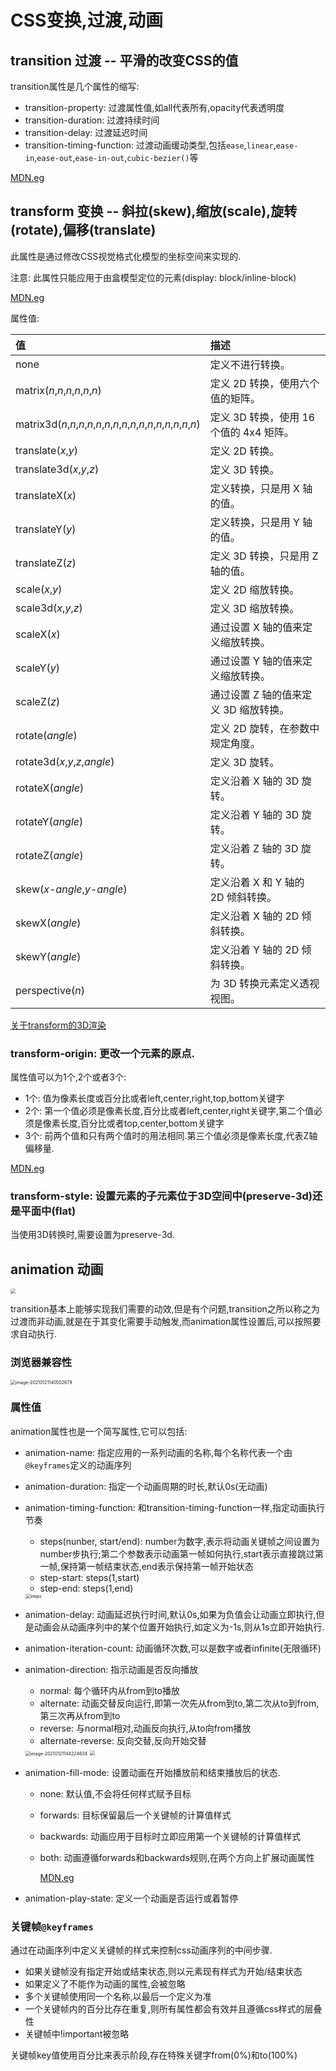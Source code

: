 # CSS变换,过渡,动画

## transition 过渡 -- 平滑的改变CSS的值

transition属性是几个属性的缩写:

* transition-property: 过渡属性值,如all代表所有,opacity代表透明度
* transition-duration: 过渡持续时间
* transition-delay: 过渡延迟时间
* transition-timing-function: 过渡动画缓动类型,包括`ease`,`linear`,`ease-in`,`ease-out`,`ease-in-out`,`cubic-bezier()`等

[MDN.eg](https://developer.mozilla.org/zh-CN/docs/Web/CSS/transition)

## transform 变换 -- 斜拉(skew),缩放(scale),旋转(rotate),偏移(translate)

此属性是通过修改CSS视觉格式化模型的坐标空间来实现的.

注意: 此属性只能应用于由盒模型定位的元素(display: block/inline-block)

[MDN.eg](https://developer.mozilla.org/zh-CN/docs/Web/CSS/transform)

属性值:

| 值                                                           | 描述                                    |
| :----------------------------------------------------------- | :-------------------------------------- |
| none                                                         | 定义不进行转换。                        |
| matrix(*n*,*n*,*n*,*n*,*n*,*n*)                              | 定义 2D 转换，使用六个值的矩阵。        |
| matrix3d(*n*,*n*,*n*,*n*,*n*,*n*,*n*,*n*,*n*,*n*,*n*,*n*,*n*,*n*,*n*,*n*) | 定义 3D 转换，使用 16 个值的 4x4 矩阵。 |
| translate(*x*,*y*)                                           | 定义 2D 转换。                          |
| translate3d(*x*,*y*,*z*)                                     | 定义 3D 转换。                          |
| translateX(*x*)                                              | 定义转换，只是用 X 轴的值。             |
| translateY(*y*)                                              | 定义转换，只是用 Y 轴的值。             |
| translateZ(*z*)                                              | 定义 3D 转换，只是用 Z 轴的值。         |
| scale(*x*,*y*)                                               | 定义 2D 缩放转换。                      |
| scale3d(*x*,*y*,*z*)                                         | 定义 3D 缩放转换。                      |
| scaleX(*x*)                                                  | 通过设置 X 轴的值来定义缩放转换。       |
| scaleY(*y*)                                                  | 通过设置 Y 轴的值来定义缩放转换。       |
| scaleZ(*z*)                                                  | 通过设置 Z 轴的值来定义 3D 缩放转换。   |
| rotate(*angle*)                                              | 定义 2D 旋转，在参数中规定角度。        |
| rotate3d(*x*,*y*,*z*,*angle*)                                | 定义 3D 旋转。                          |
| rotateX(*angle*)                                             | 定义沿着 X 轴的 3D 旋转。               |
| rotateY(*angle*)                                             | 定义沿着 Y 轴的 3D 旋转。               |
| rotateZ(*angle*)                                             | 定义沿着 Z 轴的 3D 旋转。               |
| skew(*x-angle*,*y-angle*)                                    | 定义沿着 X 和 Y 轴的 2D 倾斜转换。      |
| skewX(*angle*)                                               | 定义沿着 X 轴的 2D 倾斜转换。           |
| skewY(*angle*)                                               | 定义沿着 Y 轴的 2D 倾斜转换。           |
| perspective(*n*)                                             | 为 3D 转换元素定义透视视图。            |

[关于transform的3D渲染](https://www.zhangxinxu.com/wordpress/2012/09/css3-3d-transform-perspective-animate-transition/)

### transform-origin: 更改一个元素的原点.

属性值可以为1个,2个或者3个:

* 1个: 值为像素长度或百分比或者left,center,right,top,bottom关键字
* 2个: 第一个值必须是像素长度,百分比或者left,center,right关键字,第二个值必须是像素长度,百分比或者top,center,bottom关键字
* 3个: 前两个值和只有两个值时的用法相同.第三个值必须是像素长度,代表Z轴偏移量.

[MDN.eg](https://developer.mozilla.org/zh-CN/docs/Web/CSS/transform-origin)

### transform-style: 设置元素的子元素位于3D空间中(preserve-3d)还是平面中(flat)

当使用3D转换时,需要设置为preserve-3d.

## animation 动画

<img src="assets/%E7%94%BB%E5%B8%83%201.png" style="zoom:50%;"/>

transition基本上能够实现我们需要的动效,但是有个问题,transition之所以称之为过渡而非动画,就是在于其变化需要手动触发,而animation属性设置后,可以按照要求自动执行.

### 浏览器兼容性

<img src="assets/image-20210121140502679.png" alt="image-20210121140502679" style="zoom:50%;" alt="现代浏览器都支持该属性"/>

### 属性值

animation属性也是一个简写属性,它可以包括:

* animation-name: 指定应用的一系列动画的名称,每个名称代表一个由`@keyframes`定义的动画序列

* animation-duration: 指定一个动画周期的时长,默认0s(无动画)

* animation-timing-function: 和transition-timing-function一样,指定动画执行节奏

  * steps(nunber, start/end): number为数字,表示将动画关键帧之间设置为number步执行;第二个参数表示动画第一帧如何执行,start表示直接跳过第一帧,保持第一帧结束状态,end表示保持第一帧开始状态
  * step-start: steps(1,start)
  * step-end: steps(1,end)

  <img src="assets/steps.gif" alt="steps" style="zoom:50%;" />

* animation-delay: 动画延迟执行时间,默认0s,如果为负值会让动画立即执行,但是动画会从动画序列中的某个位置开始执行,如定义为-1s,则从1s立即开始执行.

* animation-iteration-count: 动画循环次数,可以是数字或者infinite(无限循环)

* animation-direction: 指示动画是否反向播放

  * normal: 每个循环内从from到to播放
  * alternate: 动画交替反向运行,即第一次先从from到to,第二次从to到from,第三次再从from到to
  * reverse: 与normal相对,动画反向执行,从to向from播放
  * alternate-reverse: 反向交替,反向开始交替

  <img src="assets/image-20210121144224634.png" alt="image-20210121144224634" style="zoom:50%;" />

  <img src="assets/animation-direction.gif" style="zoom:50%;" />

* animation-fill-mode: 设置动画在开始播放前和结束播放后的状态.

  * none: 默认值,不会将任何样式赋予目标

  * forwards: 目标保留最后一个关键帧的计算值样式

  * backwards: 动画应用于目标时立即应用第一个关键帧的计算值样式

  * both: 动画遵循forwards和backwards规则,在两个方向上扩展动画属性

    [MDN.eg](https://developer.mozilla.org/zh-CN/docs/Web/CSS/animation-fill-mode)

* animation-play-state: 定义一个动画是否运行或着暂停

### 关键帧`@keyframes`

通过在动画序列中定义关键帧的样式来控制css动画序列的中间步骤.

* 如果关键帧没有指定开始或结束状态,则以元素现有样式为开始/结束状态
* 如果定义了不能作为动画的属性,会被忽略
* 多个关键帧使用同一个名称,以最后一个定义为准
* 一个关键帧内的百分比存在重复,则所有属性都会有效并且遵循css样式的层叠性
* 关键帧中!important被忽略

关键帧key值使用百分比来表示阶段,存在特殊关键字from(0%)和to(100%)


